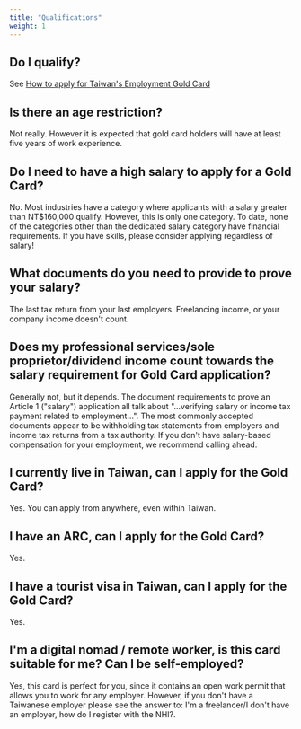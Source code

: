 ```yaml
---
title: "Qualifications"
weight: 1
---
```

<!--- (c) Tom Fifield, licensed under a
Creative Commons Attribution-NonCommercial-ShareAlike 4.0 International License. -->

## Do I qualify?
See [How to apply for Taiwan's Employment Gold Card](http://blog.tomfifield.net/2018/05/how-to-apply-for-taiwans-immigration.html)

## Is there an age restriction? 
Not really. However it is expected that gold card holders will have at least five years of work experience.

## Do I need to have a high salary to apply for a Gold Card?
No. Most industries have a category where applicants with a salary greater than NT$160,000 qualify. However, this is only one category. To date, none of the categories other than the dedicated salary category have financial requirements. If you have skills, please consider applying regardless of salary!

## What documents do you need to provide to prove your salary?
The last tax return from your last employers. Freelancing income, or your company income doesn't count.

## Does my professional services/sole proprietor/dividend income count towards the salary requirement for Gold Card application?
Generally not, but it depends. The document requirements to prove an Article 1 ("salary") application all talk about "...verifying salary or income tax payment related to employment...". The most commonly accepted documents appear to be withholding tax statements from employers and income tax returns from a tax authority. If you don't have salary-based compensation for your employment, we recommend calling ahead.

## I currently live in Taiwan, can I apply for the Gold Card?
Yes. You can apply from anywhere, even within Taiwan.

## I have an ARC, can I apply for the Gold Card?
Yes.

## I have a tourist visa in Taiwan, can I apply for the Gold Card?
Yes.

## I'm a digital nomad / remote worker, is this card suitable for me? Can I be self-employed?
Yes, this card is perfect for you, since it contains an open work permit that allows you to work for any employer. However, if you don't have a Taiwanese employer please see the answer to: I'm a freelancer/I don't have an employer, how do I register with the NHI?.


